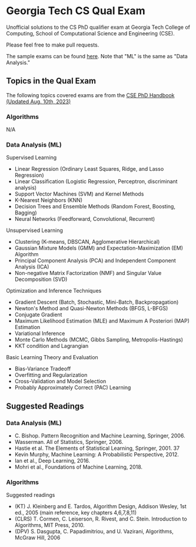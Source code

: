 # Georgia Tech CS Qual Exam

Unofficial solutions to the CS PhD qualifier exam at Georgia Tech College of Computing, School of Computational Science and Engineering (CSE).

Please feel free to make pull requests.

The sample exams can be found [here](https://cse.gatech.edu/past-qualifying-exams). Note that "ML" is the same as "Data Analysis."



## Topics in the Qual Exam

The following topics covered exams are from the [CSE PhD Handbook (Updated Aug. 10th, 2023)](https://cse.gatech.edu/sites/default/files/documents/2023/Handbook-2023-08-10.pdf)

### Algorithms

N/A

### Data Analysis (ML)

Supervised Learning

* Linear Regression (Ordinary Least Squares, Ridge, and Lasso Regression)
* Linear Classification (Logistic Regression, Perceptron, discriminant analysis)
* Support Vector Machines (SVM) and Kernel Methods
* K-Nearest Neighbors (KNN)
* Decision Trees and Ensemble Methods (Random Forest, Boosting, Bagging)
* Neural Networks (Feedforward, Convolutional, Recurrent)

Unsupervised Learning

* Clustering (K-means, DBSCAN, Agglomerative Hierarchical)
* Gaussian Mixture Models (GMM) and Expectation-Maximization (EM) Algorithm
* Principal Component Analysis (PCA) and Independent Component Analysis (ICA)
* Non-negative Matrix Factorization (NMF) and Singular Value Decomposition (SVD)

Optimization and Inference Techniques

* Gradient Descent (Batch, Stochastic, Mini-Batch, Backpropagation)
* Newton's Method and Quasi-Newton Methods (BFGS, L-BFGS)
* Conjugate Gradient
* Maximum Likelihood Estimation (MLE) and Maximum A Posteriori (MAP) Estimation
* Variational Inference
* Monte Carlo Methods (MCMC, Gibbs Sampling, Metropolis-Hastings)
* KKT condition and Lagrangian

Basic Learning Theory and Evaluation

* Bias-Variance Tradeoff
* Overfitting and Regularization
* Cross-Validation and Model Selection
* Probably Approximately Correct (PAC) Learning

## Suggested Readings

### Data Analysis (ML)

* C. Bishop. Pattern Recognition and Machine Learning, Springer, 2006.
* Wasserman. All of Statistics, Springer, 2006.
* Hastie et al. The Elements of Statistical Learning, Springer, 2001.
37
* Kevin Murphy, Machine Learning: A Probabilistic Perspective, 2012.
* Ian et al., Deep Learning, 2016.
* Mohri et al., Foundations of Machine Learning, 2018.


### Algorithms

Suggested readings
* (KT) J. Kleinberg and E. Tardos, Algorithm Design, Addison Wesley, 1st ed., 2005 (main reference,
key chapters 4,6,7,8,11)
* (CLRS) T. Cormen, C. Leiserson, R. Rivest, and C. Stein. Introduction to Algorithms, MIT Press, 2010.
* (DPV) S. Dasgupta, C. Papadimitriou, and U. Vazirani, Algorithms, McGraw Hill, 2006

